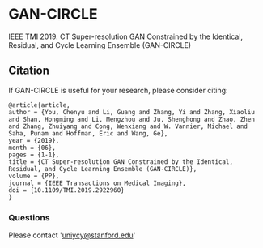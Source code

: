 # GAN-CIRCLE
IEEE TMI 2019. CT Super-resolution GAN Constrained by the Identical, Residual, and Cycle Learning Ensemble (GAN-CIRCLE)

## Citation

If GAN-CIRCLE is useful for your research, please consider citing:

```shell
@article{article,
author = {You, Chenyu and Li, Guang and Zhang, Yi and Zhang, Xiaoliu and Shan, Hongming and Li, Mengzhou and Ju, Shenghong and Zhao, Zhen and Zhang, Zhuiyang and Cong, Wenxiang and W. Vannier, Michael and Saha, Punam and Hoffman, Eric and Wang, Ge},
year = {2019},
month = {06},
pages = {1-1},
title = {CT Super-resolution GAN Constrained by the Identical, Residual, and Cycle Learning Ensemble (GAN-CIRCLE)},
volume = {PP},
journal = {IEEE Transactions on Medical Imaging},
doi = {10.1109/TMI.2019.2922960}
}

```


### Questions

Please contact 'uniycy@stanford.edu'

